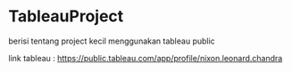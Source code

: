 # TableauProject
berisi tentang project kecil menggunakan tableau public

link tableau : https://public.tableau.com/app/profile/nixon.leonard.chandra
